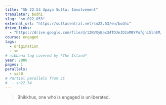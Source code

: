 ```yaml
---
title: "SN 22.53 Upaya Sutta: Involvement"
translator: bodhi
slug: "sn.022.053"
external_url: "https://suttacentral.net/sn22.53/en/bodhi"
drive_links:
  - "https://drive.google.com/file/d/12NVXyBax34TDJeJD2oM0YPufgniSlnEM/view?usp=drivesdk"
course: engaged
tags:
  - origination
  - sn
# nibbana tag covered by *The Island*
year: 2000
pages: 1
parallels:
  - sa40
# Partial parallels from SC
#  - sn22.54
---
```


> Bhikkhus, one who is engaged is unliberated.
